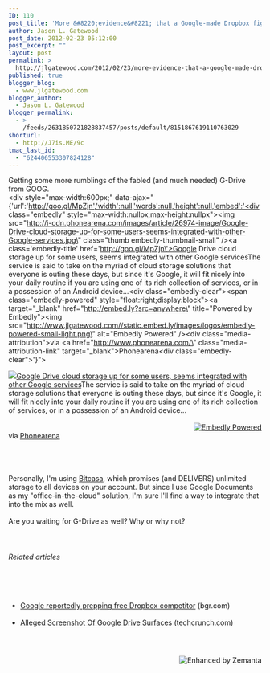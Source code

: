 ```yaml
---
ID: 110
post_title: 'More &#8220;evidence&#8221; that a Google-made Dropbox fighter will debut soon'
author: Jason L. Gatewood
post_date: 2012-02-23 05:12:00
post_excerpt: ""
layout: post
permalink: >
  http://jlgatewood.com/2012/02/23/more-evidence-that-a-google-made-dropbox-fighter-will-debut-soon/
published: true
blogger_blog:
  - www.jlgatewood.com
blogger_author:
  - Jason L. Gatewood
blogger_permalink:
  - >
    /feeds/2631850721828837457/posts/default/8151867619110763029
shorturl:
  - http://J7is.ME/9c
tmac_last_id:
  - "624406553307824128"
---
```

Getting some more rumblings of the fabled (and much needed) G-Drive from GOOG.<br /><div style="max-width:600px;" data-ajax="{'url':'http://goo.gl/MpZjn','width':null,'words':null,'height':null,'embed':'<div class=\"embedly\" style=\"max-width:nullpx;max-height:nullpx\"><img src=\"http://i-cdn.phonearena.com/images/article/26974-image/Google-Drive-cloud-storage-up-for-some-users-seems-integrated-with-other-Google-services.jpg\" class=\"thumb embedly-thumbnail-small\" /><a class=\'embedly-title\' href=\'http://goo.gl/MpZjn\'>Google Drive cloud storage up for some users, seems integrated with other Google services</a>The service is said to take on the myriad of cloud storage solutions that everyone is outing these days, but since it\'s Google, it will fit nicely into your daily routine if you are using one of its rich collection of services, or in a possession of an Android device...<div class=\"embedly-clear\"></div><span class=\"embedly-powered\" style=\"float:right;display:block\"><a target=\"_blank\" href=\"http://embed.ly?src=anywhere\" title=\"Powered by Embedly\"><img src=\"http://www.jlgatewood.com//static.embed.ly/images/logos/embedly-powered-small-light.png\" alt=\"Embedly Powered\" /></a></span><div class=\"media-attribution\"><span>via </span><a href=\"http://www.phonearena.com/\" class=\"media-attribution-link\" target=\"_blank\">Phonearena</a></div><div class=\"embedly-clear\"></div></div>'}"><br /><div style="max-width:nullpx;max-height:nullpx"><img src="http://i-cdn.phonearena.com/images/article/26974-image/Google-Drive-cloud-storage-up-for-some-users-seems-integrated-with-other-Google-services.jpg" class="thumb embedly-thumbnail-small" /><a href="http://goo.gl/MpZjn">Google Drive cloud storage up for some users, seems integrated with other Google services</a>The service is said to take on the myriad of cloud storage solutions that everyone is outing these days, but since it's Google, it will fit nicely into your daily routine if you are using one of its rich collection of services, or in a possession of an Android device...<br /><div></div><br /><span style="float:right;display:block"><a target="_blank" href="http://embed.ly?src=anywhere" title="Powered by Embedly"><img src="http://www.jlgatewood.com//static.embed.ly/images/logos/embedly-powered-small-light.png" alt="Embedly Powered" /></a></span><br /><div><span>via </span><a href="http://www.phonearena.com/" target="_blank">Phonearena</a></div><br /><div></div><br /></div><br /><br />Personally, I'm using <a href="http://bitcasa.com">Bitcasa</a>, which promises (and DELIVERS) unlimited storage to all devices on your account. But since I use Google Documents as my "office-in-the-cloud" solution, I'm sure I'll find a way to integrate that into the mix as well.<br /><br />Are you waiting for G-Drive as well? Why or why not?<br /><br /> <br /><h6 style="font-size: 1em;">Related articles</h6><br /><ul><br />	<li><a href="http://www.bgr.com/2012/02/09/google-reportedly-prepping-free-dropbox-competitor/" target="_blank">Google reportedly prepping free Dropbox competitor</a> (bgr.com)</li><br />	<li><a href="http://techcrunch.com/2012/02/16/alleged-screenshot-of-google-drive-surfaces/" target="_blank">Alleged Screenshot Of Google Drive Surfaces</a> (techcrunch.com)</li><br /></ul><br /><div style="margin-top: 10px; height: 15px;"><a title="Enhanced by Zemanta" href="http://www.zemanta.com/"><img class="zemanta-pixie-img" style="border: none; float: right;" src="http://img.zemanta.com/zemified_e.png?x-id=907a1d7e-fec7-4689-87b6-dc75ff96bd63" alt="Enhanced by Zemanta" /></a></div>